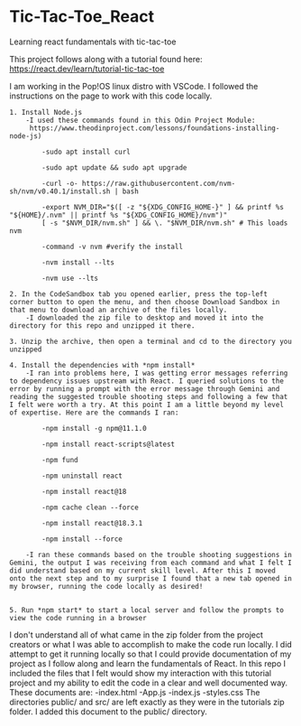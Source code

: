 # Tic-Tac-Toe_React
Learning react fundamentals with tic-tac-toe

This project follows along with a tutorial found here: 
https://react.dev/learn/tutorial-tic-tac-toe

I am working in the Pop!OS linux distro with VSCode.
I followed the instructions on the page to work with this code locally.

    1. Install Node.js 
        -I used these commands found in this Odin Project Module:
         https://www.theodinproject.com/lessons/foundations-installing-node-js)

            -sudo apt install curl

            -sudo apt update && sudo apt upgrade

            -curl -o- https://raw.githubusercontent.com/nvm-sh/nvm/v0.40.1/install.sh | bash

            -export NVM_DIR="$([ -z "${XDG_CONFIG_HOME-}" ] && printf %s "${HOME}/.nvm" || printf %s "${XDG_CONFIG_HOME}/nvm")"
            [ -s "$NVM_DIR/nvm.sh" ] && \. "$NVM_DIR/nvm.sh" # This loads nvm

            -command -v nvm #verify the install

            -nvm install --lts

            -nvm use --lts

    2. In the CodeSandbox tab you opened earlier, press the top-left corner button to open the menu, and then choose Download Sandbox in that menu to download an archive of the files locally. 
        -I downloaded the zip file to desktop and moved it into the directory for this repo and unzipped it there.

    3. Unzip the archive, then open a terminal and cd to the directory you unzipped

    4. Install the dependencies with *npm install*
        -I ran into problems here, I was getting error messages referring to dependency issues upstream with React. I queried solutions to the error by running a prompt with the error message through Gemini and reading the suggested trouble shooting steps and following a few that I felt were worth a try. At this point I am a little beyond my level of expertise. Here are the commands I ran:

            -npm install -g npm@11.1.0

            -npm install react-scripts@latest

            -npm fund

            -npm uninstall react

            -npm install react@18

            -npm cache clean --force

            -npm install react@18.3.1

            -npm install --force

        -I ran these commands based on the trouble shooting suggestions in Gemini, the output I was receiving from each command and what I felt I did understand based on my current skill level. After this I moved onto the next step and to my surprise I found that a new tab opened in my browser, running the code locally as desired!


    5. Run *npm start* to start a local server and follow the prompts to view the code running in a browser

I don't understand all of what came in the zip folder from the project creators or what I was able to accomplish to make the code run locally. I did attempt to get it running locally so that I could provide documentation of my project as I follow along and learn the fundamentals of React. In this repo I included the files that I felt would show my interaction with this tutorial project and my ability to edit the code in a clear and well documented way. These documents are:
    -index.html
    -App.js
    -index.js
    -styles.css
The directories public/ and src/ are left exactly as they were in the tutorials zip folder. I added this document to the public/ directory. 